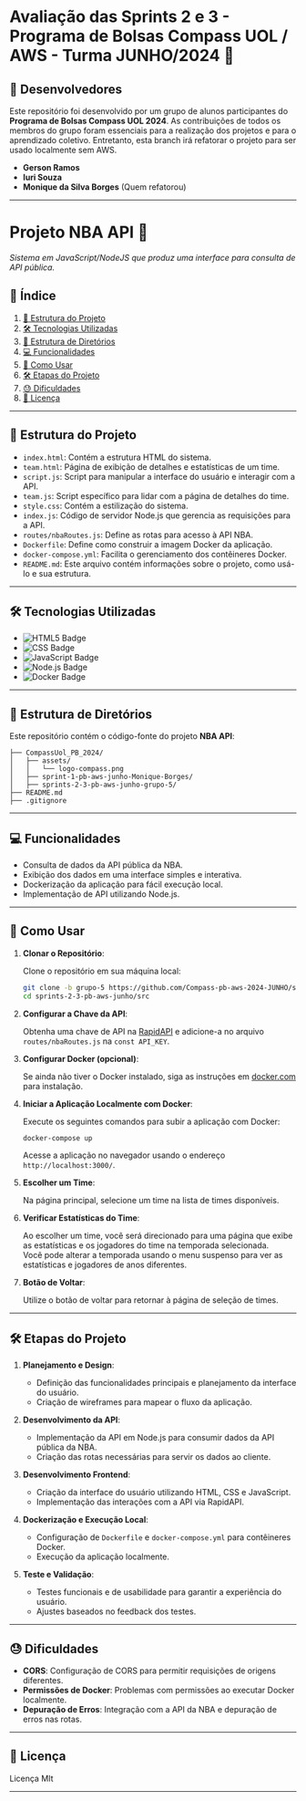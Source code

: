 # **Avaliação das Sprints 2 e 3 - Programa de Bolsas Compass UOL / AWS - Turma JUNHO/2024** 📝

## **👥 Desenvolvedores**

Este repositório foi desenvolvido por um grupo de alunos participantes do **Programa de Bolsas Compass UOL 2024**. As contribuições de todos os membros do grupo foram essenciais para a realização dos projetos e para o aprendizado coletivo. Entretanto, esta branch irá refatorar o projeto para ser usado localmente sem AWS.

- **Gerson Ramos**
- **Iuri Souza**
- **Monique da Silva Borges** (Quem refatorou)

---

# **Projeto NBA API** 🏀

*Sistema em JavaScript/NodeJS que produz uma interface para consulta de API pública.*

## **📑 Índice**

1. [📂 Estrutura do Projeto](#-estrutura-do-projeto)
2. [🛠️ Tecnologias Utilizadas](#️-tecnologias-utilizadas)
3. [📁 Estrutura de Diretórios](#-estrutura-de-diretórios)
4. [💻 Funcionalidades](#-funcionalidades)
5. [🚀 Como Usar](#-como-usar)
6. [🛠️ Etapas do Projeto](#-etapas-do-projeto)
7. [😓 Dificuldades](#-dificuldades)
8. [📜 Licença](#-licença)

---

## **📂 Estrutura do Projeto**

- `index.html`: Contém a estrutura HTML do sistema.
- `team.html`: Página de exibição de detalhes e estatísticas de um time.
- `script.js`: Script para manipular a interface do usuário e interagir com a API.
- `team.js`: Script específico para lidar com a página de detalhes do time.
- `style.css`: Contém a estilização do sistema.
- `index.js`: Código de servidor Node.js que gerencia as requisições para a API.
- `routes/nbaRoutes.js`: Define as rotas para acesso à API NBA.
- `Dockerfile`: Define como construir a imagem Docker da aplicação.
- `docker-compose.yml`: Facilita o gerenciamento dos contêineres Docker.
- `README.md`: Este arquivo contém informações sobre o projeto, como usá-lo e sua estrutura.

---

## **🛠️ Tecnologias Utilizadas**

- ![HTML5 Badge](https://img.shields.io/badge/HTML5-E34F26?style=for-the-badge&logo=html5&logoColor=white)
- ![CSS Badge](https://img.shields.io/badge/CSS-239120?&style=for-the-badge&logo=css3&logoColor=white)
- ![JavaScript Badge](https://img.shields.io/badge/JavaScript-F7DF1E?style=for-the-badge&logo=javascript&logoColor=white)
- ![Node.js Badge](https://img.shields.io/badge/Node.js-43853D?style=for-the-badge&logo=node.js&logoColor=white)
- ![Docker Badge](https://img.shields.io/badge/docker-%230db7ed.svg?style=for-the-badge&logo=docker&logoColor=white)

---

## **📁 Estrutura de Diretórios**

Este repositório contém o código-fonte do projeto **NBA API**:

```plaintext
├── CompassUol_PB_2024/
│   ├── assets/
│   │   └── logo-compass.png
│   ├── sprint-1-pb-aws-junho-Monique-Borges/
│   ├── sprints-2-3-pb-aws-junho-grupo-5/
├── README.md
├── .gitignore
```

---

## **💻 Funcionalidades**

- Consulta de dados da API pública da NBA.
- Exibição dos dados em uma interface simples e interativa.
- Dockerização da aplicação para fácil execução local.
- Implementação de API utilizando Node.js.

---

## **🚀 Como Usar**

1. **Clonar o Repositório**:

   Clone o repositório em sua máquina local:

   ```bash
   git clone -b grupo-5 https://github.com/Compass-pb-aws-2024-JUNHO/sprints-2-3-pb-aws-junho.git
   cd sprints-2-3-pb-aws-junho/src
   ```

2. **Configurar a Chave da API**:

   Obtenha uma chave de API na [RapidAPI](https://rapidapi.com/api-sports/api/api-nba) e adicione-a no arquivo `routes/nbaRoutes.js` na `const API_KEY`.

3. **Configurar Docker (opcional)**:

   Se ainda não tiver o Docker instalado, siga as instruções em [docker.com](https://www.docker.com/get-started) para instalação.

4. **Iniciar a Aplicação Localmente com Docker**:

   Execute os seguintes comandos para subir a aplicação com Docker:

   ```bash
   docker-compose up
   ```

   Acesse a aplicação no navegador usando o endereço `http://localhost:3000/`.

5. **Escolher um Time**:

   Na página principal, selecione um time na lista de times disponíveis.

6. **Verificar Estatísticas do Time**:

   Ao escolher um time, você será direcionado para uma página que exibe as estatísticas e os jogadores do time na temporada selecionada.  
   Você pode alterar a temporada usando o menu suspenso para ver as estatísticas e jogadores de anos diferentes.

7. **Botão de Voltar**:

   Utilize o botão de voltar para retornar à página de seleção de times.

---

## **🛠️ Etapas do Projeto**

1. **Planejamento e Design**:
   - Definição das funcionalidades principais e planejamento da interface do usuário.
   - Criação de wireframes para mapear o fluxo da aplicação.

2. **Desenvolvimento da API**:
   - Implementação da API em Node.js para consumir dados da API pública da NBA.
   - Criação das rotas necessárias para servir os dados ao cliente.

3. **Desenvolvimento Frontend**:
   - Criação da interface do usuário utilizando HTML, CSS e JavaScript.
   - Implementação das interações com a API via RapidAPI.

4. **Dockerização e Execução Local**:
   - Configuração de `Dockerfile` e `docker-compose.yml` para contêineres Docker.
   - Execução da aplicação localmente.

5. **Teste e Validação**:
   - Testes funcionais e de usabilidade para garantir a experiência do usuário.
   - Ajustes baseados no feedback dos testes.

---

## **😓 Dificuldades**

- **CORS**: Configuração de CORS para permitir requisições de origens diferentes.
- **Permissões de Docker**: Problemas com permissões ao executar Docker localmente.
- **Depuração de Erros**: Integração com a API da NBA e depuração de erros nas rotas.

---

## **📜 Licença**

Licença MIt

---